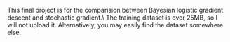 This final project is for the comparision between Bayesian logistic gradient descent and stochastic gradient.\\
The training dataset is over 25MB, so I will not upload it. Alternatively, you may easily find the dataset somewhere else.
